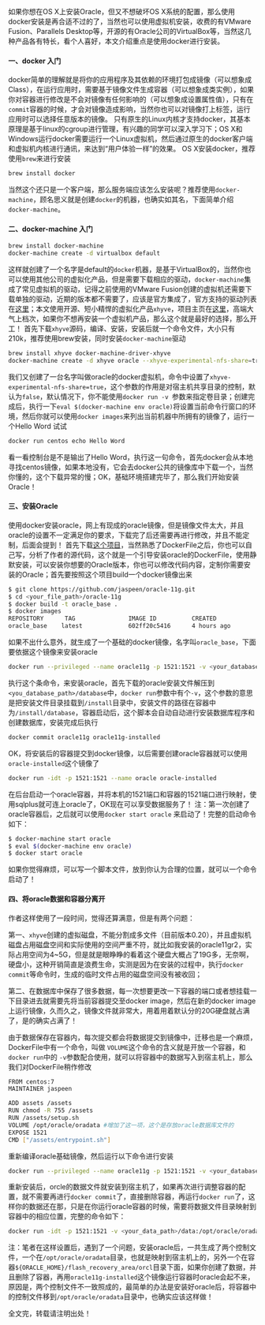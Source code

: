 <!--
author: liuys
date: 2016-05-03
title: OS X 安装Oracle
tags: Oracle
category: Docker
status: publish
summary: docker简单的理解就是将你的应用程序及其依赖的环境打包成镜像（可以想象成Class），在运行应用时，需要基于镜像文件生成容器（可以想象成类实例），如果你对容器进行修改是不会对镜像有任何影响的（可以想象成设置属性值），只有在`commit`容器的时候，才会对镜像造成影响，当然你也可以对镜像打上标签，运行应用时可以选择任意版本的镜像。
只有原生的Linux内核才支持docker，其基本原理是基于linux的cgroup进行管理，有兴趣的同学可以深入学习下；OS X和Windows运行docker需要运行一个Linux虚拟机，然后通过原生的docker客户端和虚拟机内核进行通讯，来达到“用户体验一样”的效果。
-->
如果你想在OS X上安装Oracle，但又不想破坏OS X系统的配置，那么使用docker安装是再合适不过的了，当然也可以使用虚拟机安装，收费的有VMware Fusion、Parallels Desktop等，开源的有Oracle公司的VirtualBox等，当然这几种产品各有特长，看个人喜好，本文介绍重点是使用docker进行安装。
#### 一、docker 入门
docker简单的理解就是将你的应用程序及其依赖的环境打包成镜像（可以想象成Class），在运行应用时，需要基于镜像文件生成容器（可以想象成类实例），如果你对容器进行修改是不会对镜像有任何影响的（可以想象成设置属性值），只有在`commit`容器的时候，才会对镜像造成影响，当然你也可以对镜像打上标签，运行应用时可以选择任意版本的镜像。
只有原生的Linux内核才支持docker，其基本原理是基于linux的cgroup进行管理，有兴趣的同学可以深入学习下；OS X和Windows运行docker需要运行一个Linux虚拟机，然后通过原生的docker客户端和虚拟机内核进行通讯，来达到“用户体验一样”的效果。
OS X安装docker，推荐使用`brew`来进行安装

```sh
brew install docker
```
当然这个还只是一个客户端，那么服务端应该怎么安装呢？推荐使用`docker-machine`，顾名思义就是创建`docker`的机器，也确实如其名，下面简单介绍`docker-machine`。

#### 二、docker-machine 入门
```sh
brew install docker-machine
docker-machine create -d virtualbox default
```
这样就创建了一个名字是default的`docker`机器，是基于VirtualBox的，当然你也可以使用其他公司的虚拟化产品，但是需要下载相应的驱动，`docker-machine`集成了常见虚拟机的驱动，记得之前使用的VMware Fusion创建的虚拟机还需要下载单独的驱动，近期的版本都不需要了，应该是官方集成了，官方支持的驱动列表在[这里](https://github.com/docker/machine/tree/master/drivers)；本文使用开源、短小精悍的虚拟化产品`xhyve`，项目主页在[这里](https://github.com/mist64/xhyve.git)，高端大气上档次，如果你不想再安装一个虚拟机产品，那么这个就是最好的选择，那么开工！
首先下载`xhyve`源码，编译、安装，安装后就一个命令文件，大小只有210k，推荐使用brew安装，同时安装`docker-machine`驱动

```sh
brew install xhyve docker-machine-driver-xhyve
docker-machine create -d xhyve oracle --xhyve-experimental-nfs-share=true
```
我们又创建了一台名字叫做oracle的docker虚拟机，命令中设置了`xhyve-experimental-nfs-share=true`，这个参数的作用是对宿主机共享目录的控制，默认为`false`，默认情况下，你不能使用`docker run -v `参数来指定卷目录；创建完成后，执行一下`eval $(docker-machine env oracle)`将设置当前命令行窗口的环境，然后你就可以使用`docker images`来列出当前机器中所拥有的镜像了，运行一个Hello Word 试试

```sh
docker run centos echo Hello Word
```
看一看控制台是不是输出了Hello Word，执行这一句命令，首先docker会从本地寻找centos镜像，如果本地没有，它会去docker公共的镜像库中下载一个，当然你懂的，这个下载异常的慢；OK，基础环境搭建完毕了，那么我们开始安装Oracle！

#### 三、安装Oracle
使用docker安装oracle，网上有现成的oracle镜像，但是镜像文件太大，并且oracle的设置不一定满足你的要求，下载完了后还需要再进行修改，并且不能定制，后面会提到！
首先下载[这个项目](https://github.com/jaspeen/oracle-11g.git)，当然熟悉了DockerFile之后，你也可以自己写，分析了作者的源代码，这个就是一个引导安装oracle的DockerFile，使用静默安装，可以安装你想要的Oracle版本，你也可以修改代码内容，定制你需要安装的Oracle；首先要按照这个项目build一个docker镜像出来

```sh
$ git clone https://github.com/jaspeen/oracle-11g.git
$ cd <your_file_path>/oracle-11g
$ docker build -t oracle_base .
$ docker images
REPOSITORY      TAG               IMAGE ID          CREATED             SIZE
oracle_base    latest             602ff20c5416      4 hours ago         337.9 MB
```
如果不出什么意外，就生成了一个基础的docker镜像，名字叫`oracle_base`，下面要依据这个镜像来安装oracle

```sh
docker run --privileged --name oracle11g -p 1521:1521 -v <your_database_path>:/install oracle_base
```
执行这个条命令，来安装oracle，首先下载的oracle安装文件解压到`<you_database_path>/database`中，`docker run`参数中有个`-v`，这个参数的意思是把安装文件目录挂载到`/install`目录中，安装文件的路径在容器中为`/install/database`，容器启动后，这个脚本会自动自动进行安装数据库程序和创建数据库，安装完成后执行

```sh
docker commit oracle11g oracle11g-installed
```
OK，将安装后的容器提交到docker镜像，以后需要创建oracle容器就可以使用`oracle-installed`这个镜像了

```sh
docker run -idt -p 1521:1521 --name oracle oracle-installed
```
在后台启动一个oracle容器，并将本机的1521端口和容器的1521端口进行映射，使用sqlplus就可连上oracle了，OK现在可以享受数据服务了！
注：第一次创建了oracle容器后，之后就可以使用`docker start oracle` 来启动了！完整的启动命令如下：

```sh
$ docker-machine start oracle
$ eval $(docker-machine env oracle)
$ docker start oracle
```
如果你觉得麻烦，可以写一个脚本文件，放到你认为合理的位置，就可以一个命令启动了！

#### 四、将oracle数据和容器分离开
作者这样使用了一段时间，觉得还算满意，但是有两个问题：

第一、`xhyve`创建的虚拟磁盘，不能分割成多文件（目前版本0.20），并且虚拟机磁盘占用磁盘空间和实际使用的空间严重不符，就比如我安装的oracle11gr2，实际占用空间为4~5G，但是就是眼睁睁的看着这个硬盘大概占了19G多，无奈啊，硬盘小，这种开销简直是浪费生命，实测是因为在安装的过程中，执行`docker commit`等命令时，生成的临时文件占用的磁盘空间没有被收回；

第二、在数据库中保存了很多数据，每一次想要更改一下容器的端口或者想挂载一下目录进去就需要先将当前容器提交至docker image，然后在新的docker image上运行镜像，久而久之，镜像文件就非常大，用着用着默认分的20G硬盘就占满了，是的确实占满了！

由于数据保存在容器内，每次提交都会将数据提交到镜像中，迁移也是一个麻烦，DockerFile中有一个命令，叫做 `VOLUME`这个命令的含义就是开放一个容器，和`docker run`中的 `-v`参数配合使用，就可以将容器中的数据写入到宿主机上，那么我们对DockerFile稍作修改

```sh
FROM centos:7
MAINTAINER jaspeen

ADD assets /assets
RUN chmod -R 755 /assets
RUN /assets/setup.sh
VOLUME /opt/oracle/oradata #增加了这一项，这个是存放oracle数据库文件的
EXPOSE 1521
CMD ["/assets/entrypoint.sh"]
```
重新编译oracle基础镜像，然后运行以下命令进行安装

```sh
docker run --privileged --name oracle11g -p 1521:1521 -v <your_database_path>:/install -v <your_data_path>/oradata:/opt/oracle/oradata oracle_base
```
重新安装后，orcle的数据文件就安装到宿主机了，如果再次进行调整容器的配置，就不需要再进行`docker commit`了，直接删除容器，再运行`docker run`了，这样你的数据还在那，只是在你运行oracle容器的时候，需要将数据文件目录映射到容器中的相应位置，完整的命令如下：

```sh
docker run -idt -p 1521:1521 -v <your_data_path>/data:/opt/oracle/oradata --name oracle oracle11g-installed
```
注：笔者在这样设置后，遇到了一个问题，安装oracle后，一共生成了两个控制文件，一个在`/opt/oracle/oradata`目录，也就是映射到宿主机上的，另外一个在容器`${ORACLE_HOME}/flash_recovery_area/orcl`目录下面，如果你创建了数据，并且删除了容器，再用`oracle11g-installed`这个镜像运行容器时oracle会起不来，原因是，两个控制文件不一致照成的，最简单的办法是安装好oracle后，将容器中的控制文件移到`/opt/oracle/oradata`目录中，也确实应该这样做！

全文完，转载请注明出处！
